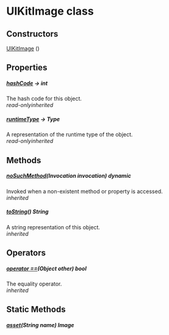 


# UIKitImage class













## Constructors

[UIKitImage](../zego_uikit_prebuilt_live_audio_room/UIKitImage/UIKitImage.md) ()

   


## Properties

##### [hashCode](../zego_uikit_prebuilt_live_audio_room/UIKitImage/hashCode.md) &#8594; int



The hash code for this object.  
_<span class="feature">read-only</span><span class="feature">inherited</span>_



##### [runtimeType](../zego_uikit_prebuilt_live_audio_room/UIKitImage/runtimeType.md) &#8594; Type



A representation of the runtime type of the object.  
_<span class="feature">read-only</span><span class="feature">inherited</span>_





## Methods

##### [noSuchMethod](../zego_uikit_prebuilt_live_audio_room/UIKitImage/noSuchMethod.md)(Invocation invocation) dynamic



Invoked when a non-existent method or property is accessed.  
_<span class="feature">inherited</span>_



##### [toString](../zego_uikit_prebuilt_live_audio_room/UIKitImage/toString.md)() String



A string representation of this object.  
_<span class="feature">inherited</span>_





## Operators

##### [operator ==](../zego_uikit_prebuilt_live_audio_room/UIKitImage/operator_equals.md)(Object other) bool



The equality operator.  
_<span class="feature">inherited</span>_







## Static Methods

##### [asset](../zego_uikit_prebuilt_live_audio_room/UIKitImage/asset.md)(String name) Image



  












